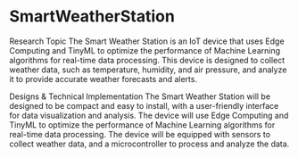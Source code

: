 # SmartWeatherStation

Research Topic
The Smart Weather Station is an IoT device that uses Edge Computing and TinyML to optimize the performance of Machine Learning algorithms for real-time data processing. This device is designed to collect weather data, such as temperature, humidity, and air pressure, and analyze it to provide accurate weather forecasts and alerts.

Designs & Technical Implementation
The Smart Weather Station will be designed to be compact and easy to install, with a user-friendly interface for data visualization and analysis.
The device will use Edge Computing and TinyML to optimize the performance of Machine Learning algorithms for real-time data processing.
The device will be equipped with sensors to collect weather data, and a microcontroller to process and analyze the data.
